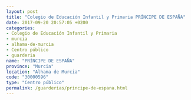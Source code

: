 ```yaml
---
layout: post
title: "Colegio de Educación Infantil y Primaria PRÍNCIPE DE ESPAÑA"
date: 2017-09-20 20:57:05 +0200
categories:
- Colegio de Educación Infantil y Primaria
- murcia
- alhama-de-murcia
- Centro público
- guarderia
name: "PRÍNCIPE DE ESPAÑA"
province: "Murcia"
location: "Alhama de Murcia"
code: "30000596"
type: "Centro público"
permalink: /guarderias/principe-de-espana.html
---
```

